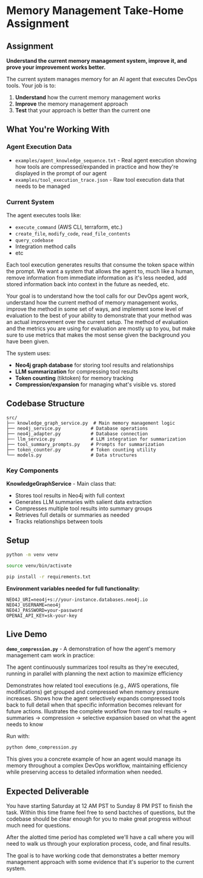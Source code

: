 # Memory Management Take-Home Assignment

## Assignment

**Understand the current memory management system, improve it, and prove your improvement works better.**

The current system manages memory for an AI agent that executes DevOps tools. Your job is to:

1. **Understand** how the current memory management works
2. **Improve** the memory management approach 
3. **Test** that your approach is better than the current one

## What You're Working With

### Agent Execution Data

- `examples/agent_knowledge_sequence.txt` - Real agent execution showing how tools are compressed/expanded in practice and how they're displayed in the prompt of our agent
- `examples/tool_execution_trace.json` - Raw tool execution data that needs to be managed

### Current System

The agent executes tools like:
- `execute_command` (AWS CLI, terraform, etc.)
- `create_file`, `modify_code`, `read_file_contents`  
- `query_codebase`
- Integration method calls
- etc

Each tool execution generates results that consume the token space within the prompt. 
We want a system that allows the agent to, much like a human, remove information from immediate information as it's less needed, add stored information back into context in the future as needed, etc. 

Your goal is to understand how the tool calls for our DevOps agent work, understand how the current method of memory management works, improve the method in some set of ways, and implement some level of evaluation to the best of your ability to demonstrate that your method was an actual improvement over the current setup. The method of evaluation and the metrics you are using for evaluation are mostly up to you, but make sure to use metrics that makes the most sense given the background you have been given.

The system uses:
- **Neo4j graph database** for storing tool results and relationships
- **LLM summarization** for compressing tool results
- **Token counting** (tiktoken) for memory tracking
- **Compression/expansion** for managing what's visible vs. stored

## Codebase Structure

```
src/
├── knowledge_graph_service.py  # Main memory management logic
├── neo4j_service.py           # Database operations  
├── neo4j_adapter.py           # Database connection
├── llm_service.py             # LLM integration for summarization
├── tool_summary_prompts.py    # Prompts for summarization
├── token_counter.py           # Token counting utility
└── models.py                  # Data structures
```

### Key Components

**KnowledgeGraphService** - Main class that:
- Stores tool results in Neo4j with full context
- Generates LLM summaries with salient data extraction  
- Compresses multiple tool results into summary groups
- Retrieves full details or summaries as needed
- Tracks relationships between tools

## Setup

```bash
python -m venv venv

source venv/bin/activate

pip install -r requirements.txt
```

**Environment variables needed for full functionality:**
```
NEO4J_URI=neo4j+s://your-instance.databases.neo4j.io
NEO4J_USERNAME=neo4j  
NEO4J_PASSWORD=your-password
OPENAI_API_KEY=sk-your-key
```

## Live Demo

**`demo_compression.py`** - A demonstration of how the agent's memory management cam work in practice:

The agent continuously summarizes tool results as they're executed, running in parallel with planning the next action to maximize efficiency

Demonstrates how related tool executions (e.g., AWS operations, file modifications) get grouped and compressed when memory pressure increases. Shows how the agent selectively expands compressed tools back to full detail when that specific information becomes relevant for future actions. Illustrates the complete workflow from raw tool results → summaries → compression → selective expansion based on what the agent needs to know

Run with:

```bash
python demo_compression.py
```

This gives you a concrete example of how an agent would manage its memory throughout a complex DevOps workflow, maintaining efficiency while preserving access to detailed information when needed.

## Expected Deliverable
You have starting Saturday at 12 AM PST to Sunday 8 PM PST to finish the task. Within this time frame feel free to send bactches of questions, but the codebase should be clear enough for you to make great progress without much need for questions. 

After the alotted time period has completed we'll have a call where you will need to walk us through your exploration process, code, and final results.

The goal is to have working code that demonstrates a better memory management approach with some evidence that it's superior to the current system.

